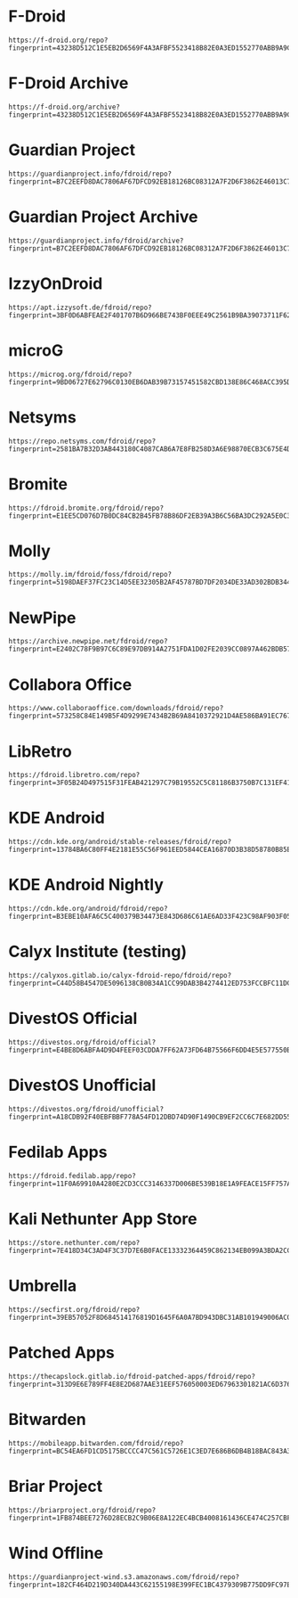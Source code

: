 # F-Droid
```
https://f-droid.org/repo?fingerprint=43238D512C1E5EB2D6569F4A3AFBF5523418B82E0A3ED1552770ABB9A9C9CCAB
```
# F-Droid Archive
```
https://f-droid.org/archive?fingerprint=43238D512C1E5EB2D6569F4A3AFBF5523418B82E0A3ED1552770ABB9A9C9CCAB
```
# Guardian Project
```
https://guardianproject.info/fdroid/repo?fingerprint=B7C2EEFD8DAC7806AF67DFCD92EB18126BC08312A7F2D6F3862E46013C7A6135
```
# Guardian Project Archive 
```
https://guardianproject.info/fdroid/archive?fingerprint=B7C2EEFD8DAC7806AF67DFCD92EB18126BC08312A7F2D6F3862E46013C7A6135
```
# IzzyOnDroid 
```
https://apt.izzysoft.de/fdroid/repo?fingerprint=3BF0D6ABFEAE2F401707B6D966BE743BF0EEE49C2561B9BA39073711F628937A
```
# microG
```
https://microg.org/fdroid/repo?fingerprint=9BD06727E62796C0130EB6DAB39B73157451582CBD138E86C468ACC395D14165
```
# Netsyms
```
https://repo.netsyms.com/fdroid/repo?fingerprint=2581BA7B32D3AB443180C4087CAB6A7E8FB258D3A6E98870ECB3C675E4D64489
```
# Bromite
```
https://fdroid.bromite.org/fdroid/repo?fingerprint=E1EE5CD076D7B0DC84CB2B45FB78B86DF2EB39A3B6C56BA3DC292A5E0C3B9504
```
# Molly
```
https://molly.im/fdroid/foss/fdroid/repo?fingerprint=5198DAEF37FC23C14D5EE32305B2AF45787BD7DF2034DE33AD302BDB3446DF74
```
# NewPipe
```
https://archive.newpipe.net/fdroid/repo?fingerprint=E2402C78F9B97C6C89E97DB914A2751FDA1D02FE2039CC0897A462BDB57E7501
```
# Collabora Office
```
https://www.collaboraoffice.com/downloads/fdroid/repo?fingerprint=573258C84E149B5F4D9299E7434B2B69A8410372921D4AE586BA91EC767892CC
```
# LibRetro
```
https://fdroid.libretro.com/repo?fingerprint=3F05B24D497515F31FEAB421297C79B19552C5C81186B3750B7C131EF41D733D
```
# KDE Android
```
https://cdn.kde.org/android/stable-releases/fdroid/repo?fingerprint=13784BA6C80FF4E2181E55C56F961EED5844CEA16870D3B38D58780B85E1158F
```
# KDE Android Nightly 
```
https://cdn.kde.org/android/fdroid/repo?fingerprint=B3EBE10AFA6C5C400379B34473E843D686C61AE6AD33F423C98AF903F056523F
```
# Calyx Institute (testing)
```
https://calyxos.gitlab.io/calyx-fdroid-repo/fdroid/repo?fingerprint=C44D58B4547DE5096138CB0B34A1CC99DAB3B4274412ED753FCCBFC11DC1B7B6
```
# DivestOS Official
```
https://divestos.org/fdroid/official?fingerprint=E4BE8D6ABFA4D9D4FEEF03CDDA7FF62A73FD64B75566F6DD4E5E577550BE8467
```
# DivestOS Unofficial
```
https://divestos.org/fdroid/unofficial?fingerprint=A18CDB92F40EBFBBF778A54FD12DBD74D90F1490CB9EF2CC6C7E682DD556855D
```
# Fedilab Apps
```
https://fdroid.fedilab.app/repo?fingerprint=11F0A69910A4280E2CD3CCC3146337D006BE539B18E1A9FEACE15FF757A94FEB
```
# Kali Nethunter App Store
```
https://store.nethunter.com/repo?fingerprint=7E418D34C3AD4F3C37D7E6B0FACE13332364459C862134EB099A3BDA2CCF4494
```
# Umbrella 
```
https://secfirst.org/fdroid/repo?fingerprint=39EB57052F8D684514176819D1645F6A0A7BD943DBC31AB101949006AC0BC228
```
# Patched Apps
```
https://thecapslock.gitlab.io/fdroid-patched-apps/fdroid/repo?fingerprint=313D9E6E789FF4E8E2D687AAE31EEF576050003ED67963301821AC6D3763E3AC
```
# Bitwarden
```
https://mobileapp.bitwarden.com/fdroid/repo?fingerprint=BC54EA6FD1CD5175BCCCC47C561C5726E1C3ED7E686B6DB4B18BAC843A3EFE6C
```
# Briar Project
```
https://briarproject.org/fdroid/repo?fingerprint=1FB874BEE7276D28ECB2C9B06E8A122EC4BCB4008161436CE474C257CBF49BD6
```
# Wind Offline
```
https://guardianproject-wind.s3.amazonaws.com/fdroid/repo?fingerprint=182CF464D219D340DA443C62155198E399FEC1BC4379309B775DD9FC97ED97E1
```
